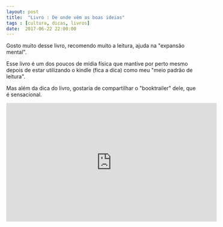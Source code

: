 ```yaml
---
layout: post
title:  "Livro : De onde vêm as boas ideias"
tags : [cultura, dicas, livros]
date:  2017-06-22 22:00:00
---
```



Gosto muito desse livro, recomendo muito a leitura, ajuda na "expansão mental".

Esse livro é um dos poucos de mídia física que mantive por perto mesmo depois de estar utilizando o kindle (fica a dica) como meu "meio padrão de leitura". 

Mas além da dica do livro, gostaria de compartilhar o "booktrailer" dele, que é sensacional. 

<iframe width="560" height="315" src="https://www.youtube.com/embed/g6tgH2dWx5c" frameborder="0" allow="accelerometer; autoplay; encrypted-media; gyroscope; picture-in-picture" allowfullscreen></iframe>